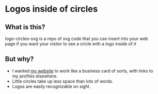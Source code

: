 # Logos inside of circles

## What is this?
logo-circles-svg is a repo of svg code that you can insert into your web page
if you want your visitor to see a circle with a logo inside of it

## But why?
- I wanted [my website](https://moist.biz) to work like a business card of sorts, with links to my profiles elsewhere.
- Little circles take up less space than lots of words.
- Logos are easily recognizable on sight.
